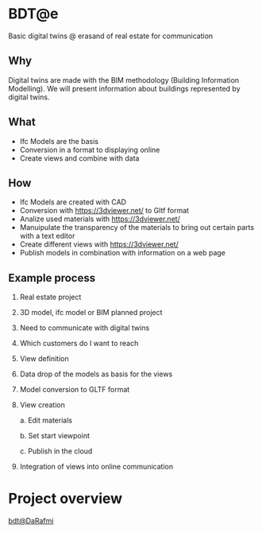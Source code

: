 # BDT@e
Basic digital twins @ erasand of real estate for communication

## Why
Digital twins are made with the BIM methodology (Building Information Modelling). We will present information about buildings represented by digital twins.

## What
- Ifc Models are the basis
- Conversion in a format to displaying online
- Create views and combine with data

## How
- Ifc Models are created with CAD
- Conversion with https://3dviewer.net/ to Gltf format
- Analize used materials with https://3dviewer.net/
- Manuipulate the transparency of the materials to bring out certain parts with a text editor
- Create different views with https://3dviewer.net/
- Publish models in combination with information on a web page

## Example process
1. Real estate project
2. 3D model, ifc model or BIM planned project
3. Need to communicate with digital twins
4. Which customers do I want to reach
5. View definition
6. Data drop of the models as basis for the views
7. Model conversion to GLTF format
8. View creation
   
   a. Edit materials
   
   b. Set start viewpoint
   
   c. Publish in the cloud
   
9. Integration of views into online communication

# Project overview

[bdt@DaRafmi](https://github.com/ulrich3110/BDT-e/blob/main/bdtdrm23.md)
